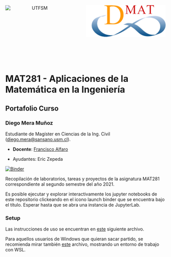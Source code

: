<header>
<img src="https://upload.wikimedia.org/wikipedia/commons/4/47/Logo_UTFSM.png" width=200 alt="UTFSM" align="left"/>
<img src="./images/dmat.png" alt="DMAT" align="right"/>
</header>
</br></br></br></br></br>

</br>
</br>


# MAT281 - Aplicaciones de la Matemática en la Ingeniería

## Portafolio Curso
### **Diego Mera Muñoz**

Estudiante de Magíster en Ciencias de la Ing. Civil (diego.mera@sansano.usm.cl).

* **Docente**: [Francisco Alfaro](https://matematica.usm.cl/francisco-alfaro-medina/)

* Ayudantes: Eric Zepeda

[![Binder](https://mybinder.org/badge_logo.svg)](https://mybinder.org/v2/gh/{GITHUB_USER}/mat281_portfolio_template/master?urlpath=lab)

Recopilación de laboratorios, tareas y proyectos de la asignatura MAT281 correspondiente al segundo semestre del año 2021.

Es posible ejecutar y explorar interactivamente los jupyter notebooks de este repositorio clickeando en el icono launch binder que se encuentra bajo el título. Esperar hasta que se abra una instancia de JupyterLab.

### Setup

Las instrucciones de uso se encuentran en [este](setup.md) siguiente archivo. 

Para aquellos usuarios de Windows que quieran sacar partido, se recomienda mirar también [este](wsl_ds_toolkit.md) archivo, mostrando un entorno de trabajo con WSL.
